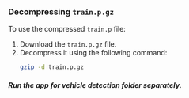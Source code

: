 ### Decompressing `train.p.gz`

To use the compressed `train.p` file:

1. Download the `train.p.gz` file.
2. Decompress it using the following command:
   ```bash
   gzip -d train.p.gz

##### Run the app for vehicle detection folder separately.

